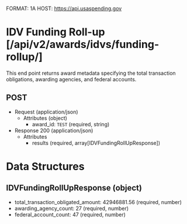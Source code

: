 FORMAT: 1A
HOST: https://api.usaspending.gov

# IDV Funding Roll-up [/api/v2/awards/idvs/funding-rollup/]

This end point returns award metadata specifying the total transaction obligations, awarding agencies, and federal accounts.

## POST

+ Request (application/json)
    + Attributes (object)
        + award_id: `TEST` (required, string)
+ Response 200 (application/json)
    + Attributes
        + results (required, array[IDVFundingRollUpResponse])

# Data Structures

## IDVFundingRollUpResponse (object)
+ total_transaction_obligated_amount: 42946881.56 (required, number)
+ awarding_agency_count: 27 (required, number)
+ federal_account_count: 47 (required, number)
